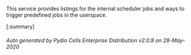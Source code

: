






This service provides listings for the internal scheduler jobs and ways to trigger predefined jobs in the userspace.

[:summary]

###### Auto generated by Pydio Cells Enterprise Distribution v2.0.8 on 28-May-2020
